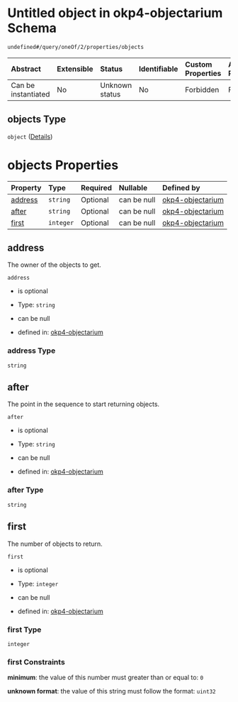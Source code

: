 # Untitled object in okp4-objectarium Schema

```txt
undefined#/query/oneOf/2/properties/objects
```



| Abstract            | Extensible | Status         | Identifiable | Custom Properties | Additional Properties | Access Restrictions | Defined In                                                                     |
| :------------------ | :--------- | :------------- | :----------- | :---------------- | :-------------------- | :------------------ | :----------------------------------------------------------------------------- |
| Can be instantiated | No         | Unknown status | No           | Forbidden         | Forbidden             | none                | [okp4-objectarium.json\*](schema/okp4-objectarium.json "open original schema") |

## objects Type

`object` ([Details](okp4-objectarium-querymsg-oneof-objects-properties-objects.md))

# objects Properties

| Property            | Type      | Required | Nullable    | Defined by                                                                                                                                                            |
| :------------------ | :-------- | :------- | :---------- | :-------------------------------------------------------------------------------------------------------------------------------------------------------------------- |
| [address](#address) | `string`  | Optional | can be null | [okp4-objectarium](okp4-objectarium-querymsg-oneof-objects-properties-objects-properties-address.md "undefined#/query/oneOf/2/properties/objects/properties/address") |
| [after](#after)     | `string`  | Optional | can be null | [okp4-objectarium](okp4-objectarium-querymsg-oneof-objects-properties-objects-properties-after.md "undefined#/query/oneOf/2/properties/objects/properties/after")     |
| [first](#first)     | `integer` | Optional | can be null | [okp4-objectarium](okp4-objectarium-querymsg-oneof-objects-properties-objects-properties-first.md "undefined#/query/oneOf/2/properties/objects/properties/first")     |

## address

The owner of the objects to get.

`address`

*   is optional

*   Type: `string`

*   can be null

*   defined in: [okp4-objectarium](okp4-objectarium-querymsg-oneof-objects-properties-objects-properties-address.md "undefined#/query/oneOf/2/properties/objects/properties/address")

### address Type

`string`

## after

The point in the sequence to start returning objects.

`after`

*   is optional

*   Type: `string`

*   can be null

*   defined in: [okp4-objectarium](okp4-objectarium-querymsg-oneof-objects-properties-objects-properties-after.md "undefined#/query/oneOf/2/properties/objects/properties/after")

### after Type

`string`

## first

The number of objects to return.

`first`

*   is optional

*   Type: `integer`

*   can be null

*   defined in: [okp4-objectarium](okp4-objectarium-querymsg-oneof-objects-properties-objects-properties-first.md "undefined#/query/oneOf/2/properties/objects/properties/first")

### first Type

`integer`

### first Constraints

**minimum**: the value of this number must greater than or equal to: `0`

**unknown format**: the value of this string must follow the format: `uint32`
